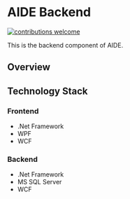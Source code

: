 # AIDE Backend
[![contributions welcome](https://img.shields.io/badge/contributions-welcome-brightgreen.svg?style=flat)](https://github.com/dwyl/esta/issues)

This is the backend component of AIDE.

## Overview

## Technology Stack

### Frontend
- .Net Framework
- WPF
- WCF

### Backend
- .Net Framework
- MS SQL Server
- WCF
